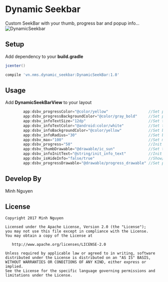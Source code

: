 # Dynamic Seekbar
Custom SeekBar with your thumb, progress bar and popup info...
![DynamicSeekbar](https://i.makeagif.com/media/11-06-2017/iUUFZF.gif)

## Setup
Add dependency to your __build.gradle__

```groovy		
jcenter()
```	
```groovy		
compile 'vn.nms.dynamic_seekbar:DynamicSeekBar:1.0'
```	
## Usage
Add __DynamicSeekBarView__ to your layout

```groovy	
        app:dsbv_progressColor="@color/yellow"                  //Set progress color
        app:dsbv_progressBackgroundColor="@color/gray_bold"     //Set progress background color
        app:dsbv_infoTextSize="12dp"                            //Set text size popup info
        app:dsbv_infoTextColor="@android:color/white"           //Set text color popup info
        app:dsbv_infoBackgroundColor="@color/yellow"            //Set background color popup info
        app:dsbv_infoRadius="30"                                //Set background corner radius popup info
        app:dsbv_max="100"                                      //Set max value of seekbar 
        app:dsbv_progress="50"                                  //Init progress value of seekbar
        app:dsbv_thumbDrawable="@drawable/ic_sun"               //Set thumb drawable
        app:dsbv_infoInitText="@string/init_info_text"          //Init popup info text
        app:dsbv_isHideInfo="false/true"                        //Show/hide popup info
        app:dsbv_progressDrawable="@drawable/progress_drawable" //Set progress drawable
```

## Develop By
Minh Nguyen
        
## License
```
Copyright 2017 Minh Nguyen

Licensed under the Apache License, Version 2.0 (the "License");
you may not use this file except in compliance with the License.
You may obtain a copy of the License at

   http://www.apache.org/licenses/LICENSE-2.0

Unless required by applicable law or agreed to in writing, software
distributed under the License is distributed on an "AS IS" BASIS,
WITHOUT WARRANTIES OR CONDITIONS OF ANY KIND, either express or implied.
See the License for the specific language governing permissions and
limitations under the License.

          
        
